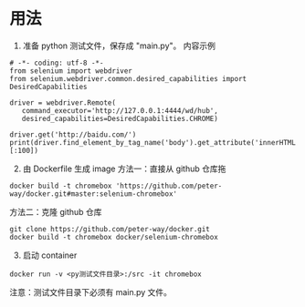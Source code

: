 # 用法
1. 准备 python 测试文件，保存成 "main.py"。
   内容示例
```
# -*- coding: utf-8 -*-
from selenium import webdriver
from selenium.webdriver.common.desired_capabilities import DesiredCapabilities

driver = webdriver.Remote(
   command_executor='http://127.0.0.1:4444/wd/hub',
   desired_capabilities=DesiredCapabilities.CHROME)

driver.get('http://baidu.com/')
print(driver.find_element_by_tag_name('body').get_attribute('innerHTML')[:100])
```

2. 由 Dockerfile 生成 image
  方法一：直接从 github 仓库拖
  ```
  docker build -t chromebox 'https://github.com/peter-way/docker.git#master:selenium-chromebox'
  ```

  方法二：克隆 github 仓库
  ```
  git clone https://github.com/peter-way/docker.git
  docker build -t chromebox docker/selenium-chromebox
  ```

3. 启动 container
  ```
  docker run -v <py测试文件目录>:/src -it chromebox
  ```
  注意：测试文件目录下必须有 main.py 文件。
